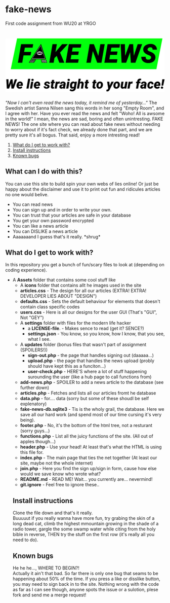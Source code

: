 # fake-news
First code assignment from WU20 at YRGO

<h1><img src="/Assets/icons/fake_news_medium.svg"></h1>

<p>
    <em>"Now I can't even read the news today, it remind me of yesterday..."</em>
            The Swedish artist Sanna Nilsen sang this words in her song "Empty Room", and I agree with her.
            Have you ever read the news and felt "Woho! All is awsome in the world!" I mean, the news are sad, boring and often unintresting.
            FAKE NEWS! The one site where you can read about fake news without needing to worry about if it's fact check, we already done that part,
            and we are pretty sure it's all bogus. That said, enjoy a more intresting read!
</p>

<nav>
    <ol>
        <li><a href="https://github.com/JoeyJaySWE/fake-news#what-do-i-get-to-work-with">What do I get to work with?</a></li>
        <li><a href="https://github.com/JoeyJaySWE/fake-news#install-instructions">Install instructions</a></li>
    <li><a href="https://github.com/JoeyJaySWE/fake-news#known-bugs">Known bugs</a></li>
    </ol>
</nav>

<h2>What can I do with this?</h2>

<p>
    You can use this site to build spin your own webs of lies online!
    Or just be happy about the disclaimer and use it to print out fun and ridicules articles no one would belive.
    <ul>
        <li>You can read news</li>
        <li>You can sign up and in order to write your own.</li>
        <li>You can trust that your articles are safe in your database</li>
        <li>You get your own password encrypted</li>
        <li>You can like a news article</li>
        <li>You can DISLIKE a news article</li>
        <li>Aaaaaaand I guess that's it really. *shrug*</li>
    </ul> 
</p>

<h2>What do I get to work with?</h2>

In this repository you get a bunch of fun/scary files to look at (depending on coding experience).
<ul>
    <li> 
        A <strong>Assets</strong> folder that contains some cool stuff like
        <ul>
            <li>A <strong>icons</strong> folder that contains allt he images used in the site</li>
            <li><strong>articles.css</strong> - The design for all our articles (EXTRA! EXTRA! DEVELOPER LIES ABOUT "DESIGN")</li>
            <li><strong>defaults.css</strong> - Sets the default behaviour for elements that doesn't contain class specific codes</li>
            <li><strong>users.css</strong> - Here is all our designs for the user GUI (That's "GUI", Not "GEY")</li>
    </li>
    <li>
        A <strong>settings</strong> folder with files for the modern life hacker
            <ul>
                <li>a <strong>LICENSE-file</strong>. - Makes sence to read (get it? SENCE?)</li>
                <li><strong>settings.json</strong> - You know, so you know, how I know, that you see, what I see.</li>
            </ul>
    </li>
    <li>
        A <strong>updates</strong> folder (bonus files that wasn't part of assignment (SPOILERS!))
        <ul>
            <li><strong>sign-out.php</strong> - the page that handles signing out (daaaaa...)</li>
            <li><strong>upload.php</strong> - the page that handles the news upload (probly should have kept this as a funciton...)</li>
            <li><strong>user-check.php</strong> - HERE'S where a lot of stuff happening surounding the user (like a hub page to call functions from)</li>
        </ul>
    </li>
    <li><strong>add-news.php</strong> - SPOILER to add a news article to the database (see further down)</li>
    <li><strong>articles.php</strong> - Fetches and lists all our articles fromt he database</li>
    <li><strong>data.php</strong> - for.... data (sorry but some of these shoudl be self explenatory)</li>
    <li><strong>fake-news-db.sqlite3</strong> - Tis is the wholy grail, the database. Here we save all our hard work (and spend most of our time cursing it's very being).</li>
    <li><strong>footer.php</strong> - No, it's the bottom of the html tree, not a resturant (sorry guys...)</li>
    <li><strong>functions.php</strong> - List all the juicy functions of the site. (All out of apples though...)</li>
    <li><strong>header.php</strong> - Use your head! At least that's what the HTML is using this file for.</li>
    <li><strong>index.php</strong> - The main page that ties the net together (At least our site, maybe not the whole internet)</li>
    <li><strong>join.php</strong> - Here you find the sign up/sign in form, cause how else would we save know who wrote what?</li>
    <li><strong>README.md</strong> - READ ME! Wait... you currently are... nevermind!</li>
    <li><strong>git.ignore</strong> - Feel free to ignore these..</li>
</ul>


<h2>Install instructions</h2>
<p>
    Clone the file down and that's it really. <br>
    Buuuuut if you really wanna have more fun, try grabing the skin of a long dead cat,
    climb the highest mmountain growing in the shade of a radio tower, 
    gargle the some swamp water while citing from the holy bible in reverse,
    THEN try the stuff on the first row (it's really all you need to do).
</p>

<h2>Known bugs</h2>

He he he..., WHERE TO BEGIN?!
<br>
Actually it ain't that bad. So far there is only one bug that seams to be happening about 50% of the time.
If you press a like or disslike button, you may need to sign back in to the site. 
Nothing wrong with the code as far as I can see though, anyone spots the issue or a sulotion, plese fork and send me a merge request!